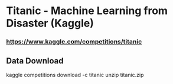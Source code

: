 # Titanic - Machine Learning from Disaster (Kaggle)
### https://www.kaggle.com/competitions/titanic

## Data Download



kaggle competitions download -c titanic
unzip titanic.zip



